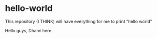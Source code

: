# hello-world
This repository (I THINK) will have everything for me to print "hello world"

Hello guys, Dhami here.
